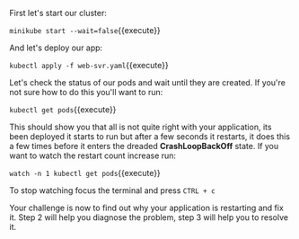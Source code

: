 First let's start our cluster:

`minikube start --wait=false`{{execute}}

And let's deploy our app:

`kubectl apply -f web-svr.yaml`{{execute}}

Let's check the status of our pods and wait until they are created. If you're not sure how to do this you'll want to run: 

`kubectl get pods`{{execute}}

This should show you that all is not quite right with your application, its been deployed it starts to run but after a few seconds it restarts, it does this a few times before it enters the dreaded **CrashLoopBackOff** state. If you want to watch the restart count increase run:

`watch -n 1 kubectl get pods`{{execute}}

To stop watching focus the terminal and press `CTRL + c`

Your challenge is now to find out why your application is restarting and fix it. Step 2 will help you diagnose the problem, step 3 will help you to resolve it.
